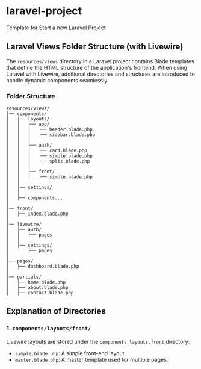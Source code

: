 # laravel-project
Template for Start a new Laravel Project

## Laravel Views Folder Structure (with Livewire)

The `resources/views` directory in a Laravel project contains Blade templates that define the HTML structure of the application's frontend. When using Laravel with Livewire, additional directories and structures are introduced to handle dynamic components seamlessly.

### Folder Structure

```
resources/views/
│── components/
│   │── layouts/
│   │   ├── app/
│   │   │   ├── header.blade.php
│   │   │   ├── sidebar.blade.php
│   │   │ 
│   │   ├── auth/
│   │   │   ├── card.blade.php
│   │   │   ├── simple.blade.php
│   │   │   ├── split.blade.php
│   │   │ 
│   │   ├── front/
│   │   │   ├── simple.blade.php
│   │
│   │── settings/
│   │
│   ├── components...
│
│── front/
│   ├── index.blade.php
│
│── livewire/
│   │── auth/
│   │   ├── pages
│   │   
│   │── settings/
│       ├── pages
│
│── pages/
│   ├── dashboard.blade.php
│
│── partials/
│   ├── home.blade.php
│   ├── about.blade.php
│   ├── contact.blade.php
```

## Explanation of Directories

### 1. `components/layouts/front/`
Livewire layouts are stored under the `components.layouts.front` directory:
- `simple.blade.php`: A simple front-end layout.
- `master.blade.php`: A master template used for multiple pages.
